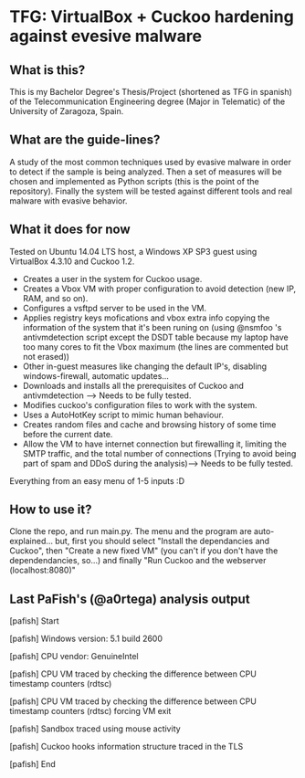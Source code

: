 # TFG: VirtualBox + Cuckoo hardening against evesive malware
## What is this?
This is my Bachelor Degree's Thesis/Project (shortened as TFG in spanish) of the Telecommunication Engineering degree (Major in Telematic) of the University of Zaragoza, Spain.

## What are the guide-lines?
A study of the most common techniques used by evasive malware in order to detect if the sample is being analyzed. Then a set of measures will be chosen and implemented as Python scripts (this is the point of the repository). Finally the system will be tested against different tools and real malware with evasive behavior.

## What it does for now
Tested on Ubuntu 14.04 LTS host, a Windows XP SP3 guest using VirtualBox 4.3.10 and Cuckoo 1.2.
- Creates a user in the system for Cuckoo usage.
- Creates a Vbox VM with proper configuration to avoid detection (new IP, RAM, and so on).
- Configures a vsftpd server to be used in the VM.
- Applies registry keys mofications and vbox extra info copying the information of the system that it's been runing on (using @nsmfoo 's antivmdetection script except the DSDT table because my laptop have too many cores to fit the Vbox maximum (the lines are commented but not erased))
- Other in-guest measures like changing the default IP's, disabling windows-firewall, automatic updates...
- Downloads and installs all the prerequisites of Cuckoo and antivmdetection --> Needs to be fully tested.
- Modifies cuckoo's configuration files to work with the system.
- Uses a AutoHotKey script to mimic human behaviour.
- Creates random files and cache and browsing history of some time before the current date. 
- Allow the VM to have internet connection but firewalling it, limiting the SMTP traffic, and the total number of connections (Trying to avoid being part of spam and DDoS during the analysis)--> Needs to be fully tested.

Everything from an easy menu of 1-5 inputs :D
## How to use it?
Clone the repo, and run main.py. 
The menu and the program are auto-explained... but, first you should select "Install the dependancies and Cuckoo", then "Create a new fixed VM" (you can't if you don't have the dependendancies, so...) and finally "Run Cuckoo and the webserver (localhost:8080)"

## Last PaFish's (@a0rtega) analysis output
[pafish] Start

[pafish] Windows version: 5.1 build 2600

[pafish] CPU vendor: GenuineIntel

[pafish] CPU VM traced by checking the difference between CPU timestamp counters (rdtsc)

[pafish] CPU VM traced by checking the difference between CPU timestamp counters (rdtsc) forcing VM exit

[pafish] Sandbox traced using mouse activity

[pafish] Cuckoo hooks information structure traced in the TLS

[pafish] End
